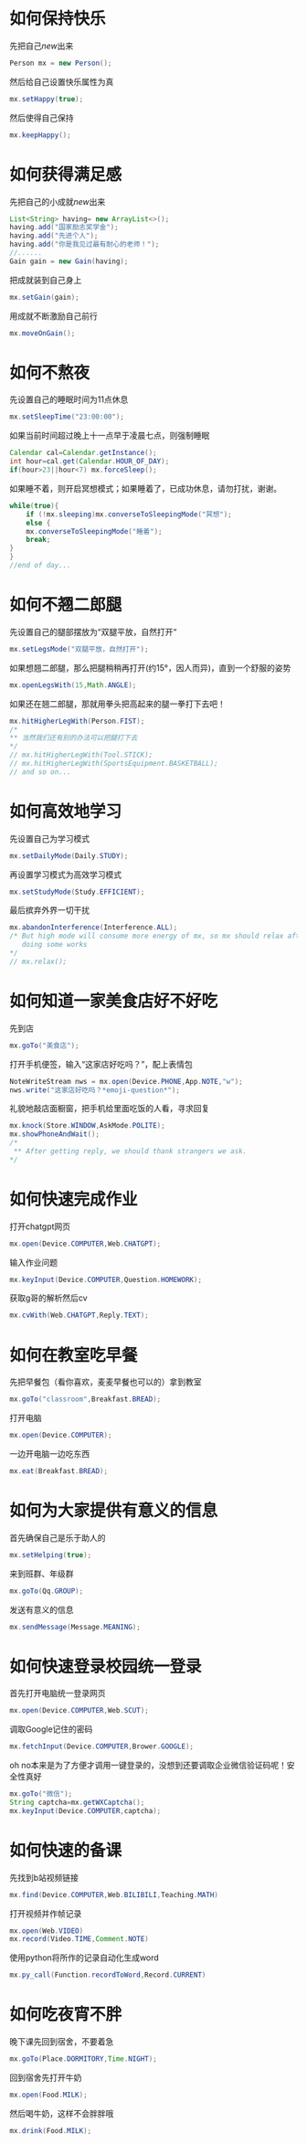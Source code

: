# 如何保持快乐

先把自己*new*出来

```java
Person mx = new Person();
```

然后给自己设置快乐属性为真

```java
mx.setHappy(true);
```

然后使得自己保持

```java
mx.keepHappy();
```

# 如何获得满足感

先把自己的小成就*new*出来

```java
List<String> having= new ArrayList<>();
having.add("国家励志奖学金");
having.add("先进个人"); 
having.add("你是我见过最有耐心的老师！"); 
//...... 
Gain gain = new Gain(having);
```

把成就装到自己身上

```java
mx.setGain(gain);
```

用成就不断激励自己前行

```java
mx.moveOnGain();
```

# 如何不熬夜

先设置自己的睡眠时间为11点休息

```java
mx.setSleepTime("23:00:00");
```

如果当前时间超过晚上十一点早于凌晨七点，则强制睡眠

```java
Calendar cal=Calendar.getInstance();
int	hour=cal.get(Calendar.HOUR_OF_DAY);
if(hour>23||hour<7) mx.forceSleep(); 
```

如果睡不着，则开启冥想模式；如果睡着了，已成功休息，请勿打扰，谢谢。

```java
while(true){
    if (!mx.sleeping)mx.converseToSleepingMode("冥想");
    else {
    mx.converseToSleepingMode("睡着");
    break;
}
}
//end of day...
```

# 如何不翘二郎腿

先设置自己的腿部摆放为“双腿平放，自然打开“

```java
mx.setLegsMode("双腿平放，自然打开");
```

如果想翘二郎腿，那么把腿稍稍再打开(约15°，因人而异)，直到一个舒服的姿势

```java
mx.openLegsWith(15,Math.ANGLE);
```

如果还在翘二郎腿，那就用拳头把高起来的腿一拳打下去吧！

```java
mx.hitHigherLegWith(Person.FIST);
/*
** 当然我们还有别的办法可以把腿打下去
*/
// mx.hitHigherLegWith(Tool.STICK);
// mx.hitHigherLegWith(SportsEquipment.BASKETBALL);
// and so on...
```

# 如何高效地学习

先设置自己为学习模式

```java
mx.setDailyMode(Daily.STUDY);
```

再设置学习模式为高效学习模式

```java
mx.setStudyMode(Study.EFFICIENT);
```

最后摈弃外界一切干扰

```java
mx.abandonInterference(Interference.ALL);
/* But high mode will consume more energy of mx, so mx should relax after
   doing some works
*/
// mx.relax();

```

# 如何知道一家美食店好不好吃

先到店

```java
mx.goTo("美食店");
```

打开手机便签，输入“这家店好吃吗？”，配上表情包

```java
NoteWriteStream nws = mx.open(Device.PHONE,App.NOTE,"w");
nws.write("这家店好吃吗？*emoji-question*");
```

礼貌地敲店面橱窗，把手机给里面吃饭的人看，寻求回复

```java
mx.knock(Store.WINDOW,AskMode.POLITE);
mx.showPhoneAndWait();
/*
 ** After getting reply, we should thank strangers we ask.
*/
```

# 如何快速完成作业

打开chatgpt网页

```java
mx.open(Device.COMPUTER,Web.CHATGPT);
```

输入作业问题

```java
mx.keyInput(Device.COMPUTER,Question.HOMEWORK);
```

获取g哥的解析然后cv

```java
mx.cvWith(Web.CHATGPT,Reply.TEXT);
```

# 如何在教室吃早餐

先把早餐包（看你喜欢，麦麦早餐也可以的）拿到教室

```java
mx.goTo("classroom",Breakfast.BREAD);
```

打开电脑

```java
mx.open(Device.COMPUTER);
```

一边开电脑一边吃东西

```java
mx.eat(Breakfast.BREAD);
```

# 如何为大家提供有意义的信息

首先确保自己是乐于助人的

```java
mx.setHelping(true);
```

来到班群、年级群

```java
mx.goTo(Qq.GROUP);
```

发送有意义的信息

```java
mx.sendMessage(Message.MEANING);
```

# 如何快速登录校园统一登录

首先打开电脑统一登录网页

```java
mx.open(Device.COMPUTER,Web.SCUT);
```

调取Google记住的密码

```java
mx.fetchInput(Device.COMPUTER,Brower.GOOGLE);
```

oh no本来是为了方便才调用一键登录的，没想到还要调取企业微信验证码呢！安全性真好

```java
mx.goTo("微信");
String captcha=mx.getWXCaptcha();
mx.keyInput(Device.COMPUTER,captcha);
```
# 如何快速的备课

先找到b站视频链接

```java
mx.find(Device.COMPUTER,Web.BILIBILI,Teaching.MATH)
```

打开视频并作帧记录

```java
mx.open(Web.VIDEO)
mx.record(Video.TIME,Comment.NOTE)
```

使用python将所作的记录自动化生成word

```java
mx.py_call(Function.recordToWord,Record.CURRENT)
```

# 如何吃夜宵不胖

晚下课先回到宿舍，不要着急

```java
mx.goTo(Place.DORMITORY,Time.NIGHT);
```

回到宿舍先打开牛奶

```java
mx.open(Food.MILK);
```

然后喝牛奶，这样不会胖胖哦

```java
mx.drink(Food.MILK);
```
